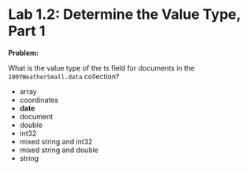 # Lab 1.2: Determine the Value Type, Part 1

**Problem:**

What is the value type of the ts field for documents in the ```100YWeatherSmall.data``` collection?

- array
- coordinates
- **date**
- document
- double
- int32
- mixed string and int32
- mixed string and double
- string